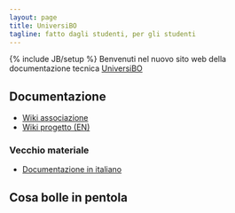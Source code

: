 ```yaml
---
layout: page
title: UniversiBO
tagline: fatto dagli studenti, per gli studenti
---
```

{% include JB/setup %}
Benvenuti nel nuovo sito web della documentazione tecnica [UniversiBO](https://www.universibo.unibo.it/)

## Documentazione 
* [Wiki associazione](https://wiki.universibo.unibo.it/)
* [Wiki progetto (EN)](https://github.com/UniversiBO/UniversiBO/wiki)

### Vecchio materiale
* [Documentazione in italiano](/v2/)

## Cosa bolle in pentola
